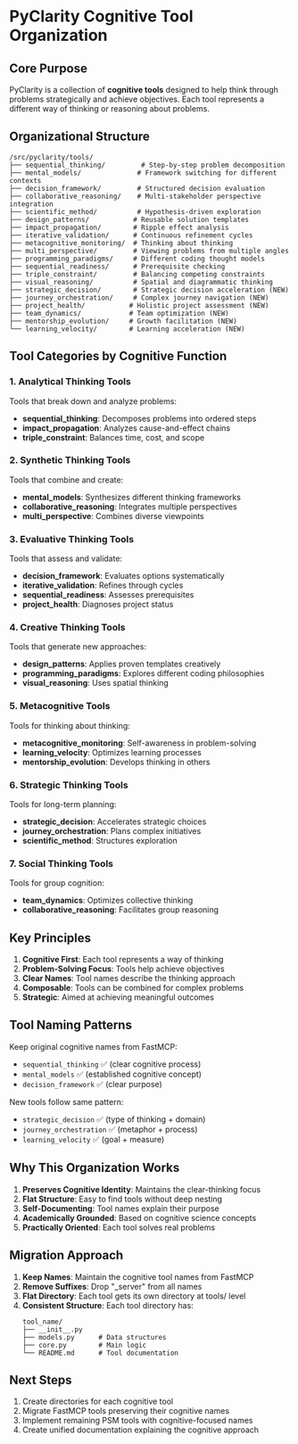 # PyClarity Cognitive Tool Organization

## Core Purpose
PyClarity is a collection of **cognitive tools** designed to help think through problems strategically and achieve objectives. Each tool represents a different way of thinking or reasoning about problems.

## Organizational Structure

```
/src/pyclarity/tools/
├── sequential_thinking/         # Step-by-step problem decomposition
├── mental_models/              # Framework switching for different contexts  
├── decision_framework/         # Structured decision evaluation
├── collaborative_reasoning/    # Multi-stakeholder perspective integration
├── scientific_method/          # Hypothesis-driven exploration
├── design_patterns/           # Reusable solution templates
├── impact_propagation/        # Ripple effect analysis
├── iterative_validation/      # Continuous refinement cycles
├── metacognitive_monitoring/  # Thinking about thinking
├── multi_perspective/         # Viewing problems from multiple angles
├── programming_paradigms/     # Different coding thought models
├── sequential_readiness/      # Prerequisite checking
├── triple_constraint/         # Balancing competing constraints
├── visual_reasoning/          # Spatial and diagrammatic thinking
├── strategic_decision/        # Strategic decision acceleration (NEW)
├── journey_orchestration/     # Complex journey navigation (NEW)
├── project_health/           # Holistic project assessment (NEW)
├── team_dynamics/            # Team optimization (NEW)
├── mentorship_evolution/     # Growth facilitation (NEW)
└── learning_velocity/        # Learning acceleration (NEW)
```

## Tool Categories by Cognitive Function

### 1. Analytical Thinking Tools
Tools that break down and analyze problems:
- **sequential_thinking**: Decomposes problems into ordered steps
- **impact_propagation**: Analyzes cause-and-effect chains
- **triple_constraint**: Balances time, cost, and scope

### 2. Synthetic Thinking Tools  
Tools that combine and create:
- **mental_models**: Synthesizes different thinking frameworks
- **collaborative_reasoning**: Integrates multiple perspectives
- **multi_perspective**: Combines diverse viewpoints

### 3. Evaluative Thinking Tools
Tools that assess and validate:
- **decision_framework**: Evaluates options systematically
- **iterative_validation**: Refines through cycles
- **sequential_readiness**: Assesses prerequisites
- **project_health**: Diagnoses project status

### 4. Creative Thinking Tools
Tools that generate new approaches:
- **design_patterns**: Applies proven templates creatively
- **programming_paradigms**: Explores different coding philosophies
- **visual_reasoning**: Uses spatial thinking

### 5. Metacognitive Tools
Tools for thinking about thinking:
- **metacognitive_monitoring**: Self-awareness in problem-solving
- **learning_velocity**: Optimizes learning processes
- **mentorship_evolution**: Develops thinking in others

### 6. Strategic Thinking Tools
Tools for long-term planning:
- **strategic_decision**: Accelerates strategic choices
- **journey_orchestration**: Plans complex initiatives
- **scientific_method**: Structures exploration

### 7. Social Thinking Tools
Tools for group cognition:
- **team_dynamics**: Optimizes collective thinking
- **collaborative_reasoning**: Facilitates group reasoning

## Key Principles

1. **Cognitive First**: Each tool represents a way of thinking
2. **Problem-Solving Focus**: Tools help achieve objectives
3. **Clear Names**: Tool names describe the thinking approach
4. **Composable**: Tools can be combined for complex problems
5. **Strategic**: Aimed at achieving meaningful outcomes

## Tool Naming Patterns

Keep original cognitive names from FastMCP:
- `sequential_thinking` ✅ (clear cognitive process)
- `mental_models` ✅ (established cognitive concept)
- `decision_framework` ✅ (clear purpose)

New tools follow same pattern:
- `strategic_decision` ✅ (type of thinking + domain)
- `journey_orchestration` ✅ (metaphor + process)
- `learning_velocity` ✅ (goal + measure)

## Why This Organization Works

1. **Preserves Cognitive Identity**: Maintains the clear-thinking focus
2. **Flat Structure**: Easy to find tools without deep nesting
3. **Self-Documenting**: Tool names explain their purpose
4. **Academically Grounded**: Based on cognitive science concepts
5. **Practically Oriented**: Each tool solves real problems

## Migration Approach

1. **Keep Names**: Maintain the cognitive tool names from FastMCP
2. **Remove Suffixes**: Drop "_server" from all names
3. **Flat Directory**: Each tool gets its own directory at tools/ level
4. **Consistent Structure**: Each tool directory has:
   ```
   tool_name/
   ├── __init__.py
   ├── models.py      # Data structures
   ├── core.py        # Main logic
   └── README.md      # Tool documentation
   ```

## Next Steps

1. Create directories for each cognitive tool
2. Migrate FastMCP tools preserving their cognitive names
3. Implement remaining PSM tools with cognitive-focused names
4. Create unified documentation explaining the cognitive approach